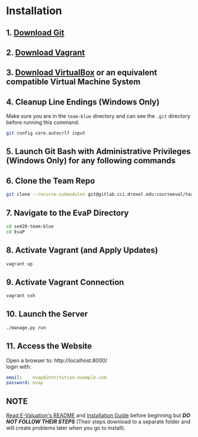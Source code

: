 
# Installation

## 1. [Download Git](https://git-scm.com/downloads)

## 2. [Download Vagrant](https://www.vagrantup.com/downloads)

## 3. [Download VirtualBox](https://www.virtualbox.org/wiki/Downloads) or an equivalent compatible Virtual Machine System

## 4. Cleanup Line Endings (Windows Only)
    
Make sure you are in the `team-blue` directory and can see the `.git` directory before running this command.

```bash
git config core.autocrlf input
```

## 5. Launch Git Bash with Administrative Privileges (Windows Only) for any following commands

## 6. Clone the Team Repo
```bash
git clone --recurse-submodules git@gitlab.cci.drexel.edu:courseeval/team-blue.git se420-team-blue
```

## 7. Navigate to the EvaP Directory
```bash
cd se420-team-blue
cd EvaP
```

## 8. Activate Vagrant (and Apply Updates)
```bash
vagrant up
```

## 9. Activate Vagrant Connection
```bash
vagrant ssh
```

## 10. Launch the Server
```bash
./manage.py run
```

## 11. Access the Website  
Open a browser to: http://localhost:8000/  
login with:  
```yaml
email:    evap@institution.example.com
password: evap
```

## NOTE
[Read E-Valuation's README](https://github.com/e-valuation/EvaP/#installation) and [Installation Guide](https://github.com/e-valuation/EvaP/wiki/Installation) before beginning but ***DO NOT FOLLOW THEIR STEPS*** (Their steps download to a separate folder and will create problems later when you go to install).


